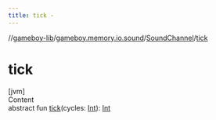 ```yaml
---
title: tick -
---
```

//[gameboy-lib](../../index.md)/[gameboy.memory.io.sound](../index.md)/[SoundChannel](index.md)/[tick](tick.md)



# tick  
[jvm]  
Content  
abstract fun [tick](tick.md)(cycles: [Int](https://kotlinlang.org/api/latest/jvm/stdlib/kotlin/-int/index.html)): [Int](https://kotlinlang.org/api/latest/jvm/stdlib/kotlin/-int/index.html)  



